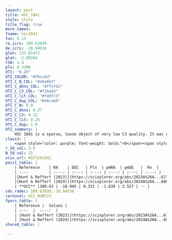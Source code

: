 ```yaml
---
layout: post
title: HSC 1841
style: style
title_flag: true
more_names: 
fname: hsc1841
fov: 0.13
ra_icrs: 109.63039
de_icrs: -18.94536
glon: 232.81472
glat: -2.80284
r50: 3.9
plx: 0.3306
UTI: "0.20"
UTI_COLOR: "#fbccbd"
UTI_C_N_COL: "#e0a6b3"
UTI_C_dens_COL: "#ffefd2"
UTI_C_C3_COL: "#f3bab5"
UTI_C_lit_COL: "#fdd7c3"
UTI_C_dup_COL: "#a6cab9"
UTI_C_N: 0.0
UTI_C_dens: 0.37
UTI_C_C3: 0.12
UTI_C_lit: 0.25
UTI_C_dup: 1.0
UTI_summary: |
    HSC 1841 is a sparse, loose object of very low C3 quality. It was recently reported in the literature.<br><br><span style="color: #99180f; font-weight: bold;">Warning: </span>contains less than 25 stars with <i>P>0.5</i> estimated.
class3: |
    <span style="color: purple; font-weight: bold;">D</span><span style="color: red; font-weight: bold;">C</span>
r_50_val: 3.9
N_50_val: 22
scix_url: HSC%201841
posit_table: |
    | Reference    | RA    | DEC   | Plx  | pmRA  | pmDE   |  Rv  |
    | :---         | :---: | :---: | :---: | :---: | :---: | :---: |
    |[Hunt & Reffert (2023)](https://scixplorer.org/abs/2023A%26A...673A.114H) | 109.624 | -18.945 | 0.335 | -1.63 | 2.533 | -- |
    |[Hunt & Reffert (2024)](https://scixplorer.org/abs/2024A%26A...686A..42H) | 109.624 | -18.945 | 0.335 | -1.63 | 2.533 | -- |
    | **UCC** |109.63 | -18.945 | 0.331 | -1.639 | 2.527 | -- | 
cds_radec: 109.63039,-18.94536
carousel: UCC_HUNT23
fpars_table: |
    | Reference |  Values |
    | :---  |  :---:  |
    | [Hunt & Reffert (2023)](https://scixplorer.org/abs/2023A%26A...673A.114H) | `AV50=0.638, diffAV50=0.461, MOD50=12.166, logAge50=7.67` |
    | [Hunt & Reffert (2024)](https://scixplorer.org/abs/2024A%26A...686A..42H) | `MassJ=121.720` |
shared_table: |
    
---
```

